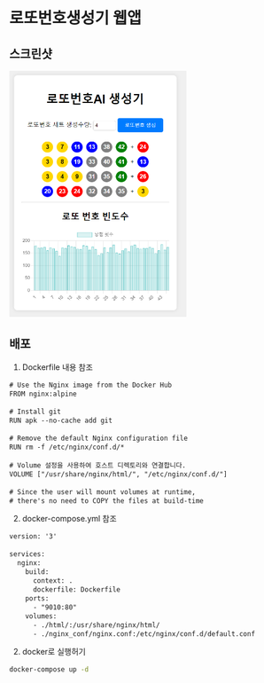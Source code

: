 # 로또번호생성기 웹앱
## 스크린샷 
<img src="screen1.png" width=320>

## 배포
1. Dockerfile 내용 참조
```
# Use the Nginx image from the Docker Hub
FROM nginx:alpine

# Install git
RUN apk --no-cache add git

# Remove the default Nginx configuration file
RUN rm -f /etc/nginx/conf.d/*

# Volume 설정을 사용하여 호스트 디렉토리와 연결합니다.
VOLUME ["/usr/share/nginx/html/", "/etc/nginx/conf.d/"]

# Since the user will mount volumes at runtime, 
# there's no need to COPY the files at build-time
```

2. docker-compose.yml 참조
```
version: '3'

services:
  nginx:
    build:
      context: .
      dockerfile: Dockerfile
    ports:
      - "9010:80"
    volumes:
      - ./html/:/usr/share/nginx/html/
      - ./nginx_conf/nginx.conf:/etc/nginx/conf.d/default.conf

```

2. docker로 실행허기
```sh
docker-compose up -d
```


